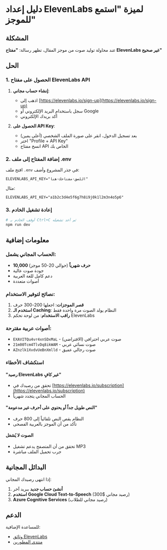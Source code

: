 # دليل إعداد ElevenLabs لميزة "استمع للموجز"

## المشكلة
عند محاولة توليد صوت من موجز المقال، تظهر رسالة: **"مفتاح ElevenLabs غير صحيح"**

## الحل

### 1. الحصول على مفتاح ElevenLabs API

1. **إنشاء حساب مجاني**:
   - اذهب إلى [https://elevenlabs.io/sign-up](https://elevenlabs.io/sign-up)
   - سجل باستخدام البريد الإلكتروني أو Google
   - أكد بريدك الإلكتروني

2. **الحصول على API Key**:
   - بعد تسجيل الدخول، انقر على صورة الملف الشخصي (أعلى يمين)
   - اختر "Profile + API Key"
   - انسخ مفتاح API الخاص بك

### 2. إضافة المفتاح إلى ملف .env

افتح ملف `.env` في جذر المشروع وأضف:

```env
ELEVENLABS_API_KEY="اللصق-مفتاحك-هنا"
```

مثال:
```env
ELEVENLABS_API_KEY="a1b2c3d4e5f6g7h8i9j0k1l2m3n4o5p6"
```

### 3. إعادة تشغيل الخادم

```bash
# أوقف الخادم بـ Ctrl+C ثم أعد تشغيله
npm run dev
```

## معلومات إضافية

### الحساب المجاني يشمل:
- **10,000 حرف شهرياً** (حوالي 20-50 موجز)
- جودة صوت عالية
- دعم كامل للغة العربية
- أصوات متعددة

### نصائح لتوفير الاستخدام:
1. **قصر الموجزات**: اجعلها 200-300 حرف
2. **استخدم الـ Caching**: النظام يولد الصوت مرة واحدة فقط
3. **راقب الاستخدام**: من لوحة تحكم ElevenLabs

### أصوات عربية مقترحة:
- `EXAVITQu4vr4xnSDxMaL` - صوت عربي احترافي (الافتراضي)
- `21m00Tcm4TlvDq8ikWAM` - صوت نسائي عربي
- `AZnzlk1XvdvUeBnXmlld` - صوت رجالي عميق

### استكشاف الأخطاء

#### "رصيد ElevenLabs غير كافٍ"
- تحقق من رصيدك في [https://elevenlabs.io/subscription](https://elevenlabs.io/subscription)
- الحساب المجاني يتجدد شهرياً

#### "النص طويل جداً أو يحتوي على أحرف غير مدعومة"
- النظام يقص النص تلقائياً إلى 800 حرف
- تأكد من أن الموجز بالعربية الفصحى

#### الصوت لا يُشغل
- تحقق من أن المتصفح يدعم تشغيل MP3
- جرب تحميل الملف مباشرة

## البدائل المجانية

إذا انتهى رصيدك المجاني:
1. **أنشئ حساب جديد** ببريد آخر
2. **استخدم Google Cloud Text-to-Speech** (300$ رصيد مجاني)
3. **Azure Cognitive Services** (رصيد مجاني للطلاب)

## الدعم

للمساعدة الإضافية:
- [وثائق ElevenLabs](https://docs.elevenlabs.io)
- [منتدى المطورين](https://discord.gg/elevenlabs) 